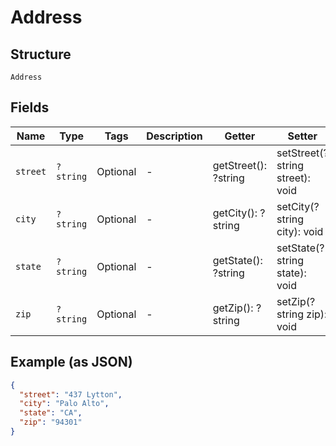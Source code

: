 
# Address

## Structure

`Address`

## Fields

| Name | Type | Tags | Description | Getter | Setter |
|  --- | --- | --- | --- | --- | --- |
| `street` | `?string` | Optional | - | getStreet(): ?string | setStreet(?string street): void |
| `city` | `?string` | Optional | - | getCity(): ?string | setCity(?string city): void |
| `state` | `?string` | Optional | - | getState(): ?string | setState(?string state): void |
| `zip` | `?string` | Optional | - | getZip(): ?string | setZip(?string zip): void |

## Example (as JSON)

```json
{
  "street": "437 Lytton",
  "city": "Palo Alto",
  "state": "CA",
  "zip": "94301"
}
```

